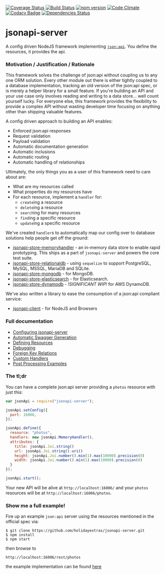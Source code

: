 [![Coverage Status](https://coveralls.io/repos/holidayextras/jsonapi-server/badge.svg?branch=master)](https://coveralls.io/r/holidayextras/jsonapi-server?branch=master)
[![Build Status](https://travis-ci.org/holidayextras/jsonapi-server.svg?branch=master)](https://travis-ci.org/holidayextras/jsonapi-server)
[![npm version](https://badge.fury.io/js/jsonapi-server.svg)](http://badge.fury.io/js/jsonapi-server)
[![Code Climate](https://codeclimate.com/github/holidayextras/jsonapi-server/badges/gpa.svg)](https://codeclimate.com/github/holidayextras/jsonapi-server)
[![Codacy Badge](https://api.codacy.com/project/badge/grade/dd604d6548d8467caa224f078d59b182)](https://www.codacy.com/app/oliver-rumbelow/jsonapi-server)
[![Dependencies Status](https://david-dm.org/holidayextras/jsonapi-server.svg)](https://david-dm.org/holidayextras/jsonapi-server)

# jsonapi-server

A config driven NodeJS framework implementing [`json:api`](http://jsonapi.org/). You define the resources, it provides the api.

### Motivation / Justification / Rationale

This framework solves the challenge of json:api without coupling us to any one ORM solution. Every other module out there is either tightly coupled to a database implementation, tracking an old version of the json:api spec, or is merely a helper library for a small feature. If you're building an API and your use case only involves reading and writing to a data store... well count yourself lucky. For everyone else, this framework provides the flexibility to provide a complex API without wasting developer time focusing on anything other than shipping valuable features.

A config driven approach to building an API enables:
 * Enforced json:api responses
 * Request validation
 * Payload validation
 * Automatic documentation generation
 * Automatic inclusions
 * Automatic routing
 * Automatic handling of relationships

Ultimately, the only things you as a user of this framework need to care about are:
 * What are my resources called
 * What properties do my resources have
 * For each resource, implement a `handler` for:
   * `create`ing a resource
   * `delete`ing a resource
   * `search`ing for many resources
   * `find`ing a specific resource
   * `update`ing a specific resource

We've created `handler`s to automatically map our config over to database solutions help people get off the ground:
 * [jsonapi-store-memoryhandler](https://github.com/holidayextras/jsonapi-server/blob/master/lib/MemoryHandler.js) - an in-memory data store to enable rapid prototyping. This ships as a part of `jsonapi-server` and powers the core test suite.
 * [jsonapi-store-relationaldb](https://github.com/holidayextras/jsonapi-store-relationaldb) - using `sequelize` to support PostgreSQL, MySQL, MSSQL, MariaDB and SQLite.
 * [jsonapi-store-mongodb](https://github.com/holidayextras/jsonapi-store-mongodb) - for MongoDB.
 * [jsonapi-store-elasticsearch](https://github.com/holidayextras/jsonapi-store-elasticsearch) - for Elasticsearch.
 * [jsonapi-store-dynamodb](https://github.com/holidayextras/jsonapi-server/compare/dynamodb?expand=1) - *!SIGNIFICANT WIP!* for AWS DynamoDB.

We've also written a library to ease the consumption of a json:api compliant service:
 * [jsonapi-client](https://github.com/holidayextras/jsonapi-client) - for NodeJS and Browsers


### Full documentation

- [Configuring jsonapi-server](documentation/configuring.md)
- [Automatic Swagger Generation](documentation/swagger.md)
- [Defining Resources](documentation/resources.md)
- [Debugging](documentation/debugging.md)
- [Foreign Key Relations](documentation/foreign-relations.md)
- [Custom Handlers](documentation/handlers.md)
- [Post Processing Examples](documentation/post-processing.md)

### The tl;dr

You can have a complete json:api server providing a `photos` resource with just this:
```javascript
var jsonApi = require("jsonapi-server");

jsonApi.setConfig({
  port: 16006,
});

jsonApi.define({
  resource: "photos",
  handlers: new jsonApi.MemoryHandler(),
  attributes: {
    title: jsonApi.Joi.string()
    url: jsonApi.Joi.string().uri()
    height: jsonApi.Joi.number().min(1).max(10000).precision(0)
    width: jsonApi.Joi.number().min(1).max(10000).precision(0)
  }
});

jsonApi.start();
```
Your new API will be alive at `http://localhost:16006/` and your `photos` resources will be at `http://localhost:16006/photos`.

### Show me a full example!

Fire up an example `json:api` server using the resources mentioned in the official spec via:
```
$ git clone https://github.com/holidayextras/jsonapi-server.git
$ npm install
$ npm start
```
then browse to
```
http://localhost:16006/rest/photos
```
the example implementation can be found [here](example)
